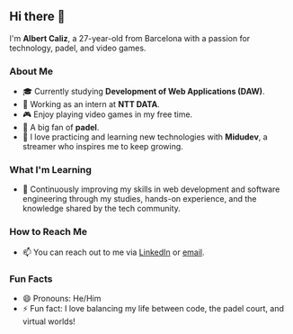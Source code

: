 ## Hi there 👋

I'm **Albert Caliz**, a 27-year-old from Barcelona with a passion for technology, padel, and video games.

### About Me
- 🎓 Currently studying **Development of Web Applications (DAW)**.
- 💼 Working as an intern at **NTT DATA**.
- 🎮 Enjoy playing video games in my free time.
- 🏓 A big fan of **padel**.
- 🚀 I love practicing and learning new technologies with **Midudev**, a streamer who inspires me to keep growing.

### What I'm Learning
- 🌱 Continuously improving my skills in web development and software engineering through my studies, hands-on experience, and the knowledge shared by the tech community.

### How to Reach Me
- 📫 You can reach out to me via [LinkedIn](https://www.linkedin.com/in/albert-cáliz-824a99300/) or [email](albertcalizescolanuria@gmail.com).

### Fun Facts
- 😄 Pronouns: He/Him
- ⚡ Fun fact: I love balancing my life between code, the padel court, and virtual worlds!
